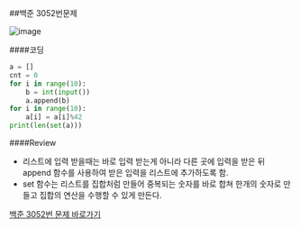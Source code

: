 ##백준 3052번문제

![image](/Users/gim-yunbae/Desktop/practice.png)


####코딩
```py
a = []
cnt = 0
for i in range(10):
    b = int(input())
    a.append(b)
for i in range(10):
    a[i] = a[i]%42
print(len(set(a)))
```
####Review
- 리스트에 입력 받을때는 바로 입력 받는게 아니라 다른 곳에 입력을 받은 뒤 append 함수를 사용하여 받은 입력을 리스트에 추가하도록 함.
- set 함수는 리스트를 집합처럼 만들어 중복되는 숫자를 바로 합쳐 한개의 숫자로 만들고 집합의 연산을 수행할 수 있게 만든다.

[백준 3052번 문제 바로가기](https://www.acmicpc.net/problem/3052)
